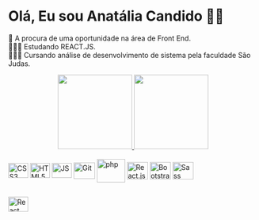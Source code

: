 # Olá, Eu sou Anatália Candido 👋🏻 <br>
📌 A procura de uma oportunidade na área de Front End.<br>
👩🏻‍💻 Estudando REACT.JS.<br>
👩🏻‍💻 Cursando análise de desenvolvimento de sistema pela faculdade São Judas.<br>


<div align="center">
  <a href="https://github.com/AnataliaCandido">
<img height="150em" src="https://github-readme-stats.vercel.app/api?username=anataliacandido&show_icons=true&theme=dracula&include_all_commits=true&count_private=true"/>
  <img height="150em" src="https://github-readme-stats.vercel.app/api/top-langs/?username=anataliacandido&layout=compact&langs_count=7&theme=dracula"/>
</div>

<div style="display: inline-block"><br>
  <img align="center" alt="CSS3" height="30" width="40" src="https://cdn.jsdelivr.net/gh/devicons/devicon/icons/css3/css3-original.svg" /> 
  <img align="center" alt="HTML5" height="30" width="40"  src="https://cdn.jsdelivr.net/gh/devicons/devicon/icons/html5/html5-original.svg" /> 
  <img align="center" alt="JS" height="30" width="40" src="https://cdn.jsdelivr.net/gh/devicons/devicon/icons/javascript/javascript-original.svg" />
  <img align="center" alt="Git" height="33" width="43" src="https://cdn.jsdelivr.net/gh/devicons/devicon/icons/git/git-original.svg" />
  <img align="center" alt="php" height="47" width="57" src="https://cdn.jsdelivr.net/gh/devicons/devicon/icons/php/php-plain.svg" />
  <img align="center" alt="React.js" height="35" width="42" src="https://cdn.jsdelivr.net/gh/devicons/devicon/icons/react/react-original.svg" />
  <img  align="center" alt="Bootstrap" height="35" width="42" src="https://cdn.jsdelivr.net/gh/devicons/devicon/icons/bootstrap/bootstrap-original.svg" />
  <img  align="center" alt="Sass" height="35" width="42" src="https://cdn.jsdelivr.net/gh/devicons/devicon/icons/sass/sass-original.svg" />
          
</div>

##

<div>
  <a href="https://www.linkedin.com/in/anat%C3%A1lia-candido-9526791b4/" target="_blank"><img align="center" alt="React" height="30" width="40" src="https://cdn.jsdelivr.net/gh/devicons/devicon/icons/linkedin/linkedin-original.svg" target="_blank"/>
</div>

